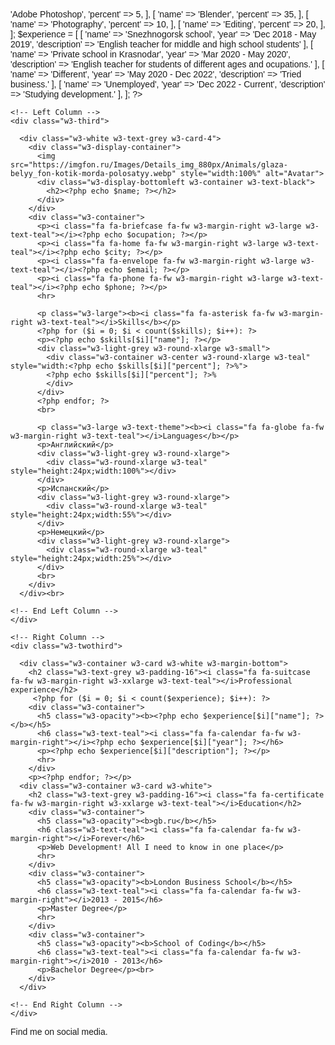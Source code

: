 <?php
$name = 'Denis Shevchenko';
$ocupation = 'English teacher';
$city = 'Blagoveshchensk, Russia';
$email = 'denis_sheff@icloud.com';
$phone = '+7-(999)-681-13-67';
$skills = [
	[
    	'name' => 'Adobe Photoshop',
        'percent' => 5,  
    ],
    [
    	'name' => 'Blender',
        'percent' => 35,  
    ],
    [
    	'name' => 'Photography',
        'percent' => 10,  
    ],
    [
    	'name' => 'Editing',
        'percent' => 20,  
    ],
                
];
$experience = [
    [
    	'name' => 'Snezhnogorsk school',
        'year' => 'Dec 2018 - May 2019',
        'description' => 'English teacher for 				middle and high school students'
    ],
    [
    	'name' => 'Private school in Krasnodar',
        'year' => 'Mar 2020 - May 2020',
        'description' => 'English teacher for 				students of different ages and 						ocupations.'  
    ],
    [
    	'name' => 'Different',
        'year' => 'May 2020 - Dec 2022',
        'description' => 'Tried business.'  
    ],
    [
    	'name' => 'Unemployed',
        'year' => 'Dec 2022 - Current',
        'description' => 'Studying development.' 
    ],
                
];
?>

<html>
  <head>
    <title>My CV</title>
    <meta charset="UTF-8">
    <meta name="viewport" content="width=device-width, initial-scale=1">
    <link rel="stylesheet" href="https://www.w3schools.com/w3css/4/w3.css">
    <link rel="preconnect" href="https://fonts.googleapis.com">
<link rel="preconnect" href="https://fonts.gstatic.com" crossorigin>
<link href="https://fonts.googleapis.com/css2?family=Jost:wght@300&display=swap" rel="stylesheet">
    <link rel="stylesheet" href="https://cdnjs.cloudflare.com/ajax/libs/font-awesome/4.7.0/css/font-awesome.min.css">
    <style>
    html,body,h1,h2,h3,h4,h5,h6 {font-family: 'Jost', sans-serif;}
    </style>
  </head>
<body class="w3-light-grey">

<!-- Page Container -->
<div class="w3-content w3-margin-top" style="max-width:1400px;">

  <!-- The Grid -->
  <div class="w3-row-padding">
  
    <!-- Left Column -->
    <div class="w3-third">
    
      <div class="w3-white w3-text-grey w3-card-4">
        <div class="w3-display-container">
          <img src="https://imgfon.ru/Images/Details_img_880px/Animals/glaza-belyy_fon-kotik-morda-polosatyy.webp" style="width:100%" alt="Avatar">
          <div class="w3-display-bottomleft w3-container w3-text-black">
            <h2><?php echo $name; ?></h2>
          </div>
        </div>
        <div class="w3-container">
          <p><i class="fa fa-briefcase fa-fw w3-margin-right w3-large w3-text-teal"></i><?php echo $ocupation; ?></p>
          <p><i class="fa fa-home fa-fw w3-margin-right w3-large w3-text-teal"></i><?php echo $city; ?></p>
          <p><i class="fa fa-envelope fa-fw w3-margin-right w3-large w3-text-teal"></i><?php echo $email; ?></p>
          <p><i class="fa fa-phone fa-fw w3-margin-right w3-large w3-text-teal"></i><?php echo $phone; ?></p>
          <hr>

          <p class="w3-large"><b><i class="fa fa-asterisk fa-fw w3-margin-right w3-text-teal"></i>Skills</b></p>
          <?php for ($i = 0; $i < count($skills); $i++): ?>
          <p><?php echo $skills[$i]["name"]; ?></p>
          <div class="w3-light-grey w3-round-xlarge w3-small">
            <div class="w3-container w3-center w3-round-xlarge w3-teal" style="width:<?php echo $skills[$i]["percent"]; ?>%">
            <?php echo $skills[$i]["percent"]; ?>%
            </div>
          </div>
          <?php endfor; ?>
          <br>

          <p class="w3-large w3-text-theme"><b><i class="fa fa-globe fa-fw w3-margin-right w3-text-teal"></i>Languages</b></p>
          <p>Английский</p>
          <div class="w3-light-grey w3-round-xlarge">
            <div class="w3-round-xlarge w3-teal" style="height:24px;width:100%"></div>
          </div>
          <p>Испанский</p>
          <div class="w3-light-grey w3-round-xlarge">
            <div class="w3-round-xlarge w3-teal" style="height:24px;width:55%"></div>
          </div>
          <p>Немецкий</p>
          <div class="w3-light-grey w3-round-xlarge">
            <div class="w3-round-xlarge w3-teal" style="height:24px;width:25%"></div>
          </div>
          <br>
        </div>
      </div><br>

    <!-- End Left Column -->
    </div>

    <!-- Right Column -->
    <div class="w3-twothird">
    
      <div class="w3-container w3-card w3-white w3-margin-bottom">
        <h2 class="w3-text-grey w3-padding-16"><i class="fa fa-suitcase fa-fw w3-margin-right w3-xxlarge w3-text-teal"></i>Professional experience</h2>
         <?php for ($i = 0; $i < count($experience); $i++): ?>
        <div class="w3-container">
          <h5 class="w3-opacity"><b><?php echo $experience[$i]["name"]; ?></b></h5>
          <h6 class="w3-text-teal"><i class="fa fa-calendar fa-fw w3-margin-right"></i><?php echo $experience[$i]["year"]; ?></h6>
          <p><?php echo $experience[$i]["description"]; ?></p>
          <hr>
        </div>
        <p><?php endfor; ?></p>
      <div class="w3-container w3-card w3-white">
        <h2 class="w3-text-grey w3-padding-16"><i class="fa fa-certificate fa-fw w3-margin-right w3-xxlarge w3-text-teal"></i>Education</h2>
        <div class="w3-container">
          <h5 class="w3-opacity"><b>gb.ru</b></h5>
          <h6 class="w3-text-teal"><i class="fa fa-calendar fa-fw w3-margin-right"></i>Forever</h6>
          <p>Web Development! All I need to know in one place</p>
          <hr>
        </div>
        <div class="w3-container">
          <h5 class="w3-opacity"><b>London Business School</b></h5>
          <h6 class="w3-text-teal"><i class="fa fa-calendar fa-fw w3-margin-right"></i>2013 - 2015</h6>
          <p>Master Degree</p>
          <hr>
        </div>
        <div class="w3-container">
          <h5 class="w3-opacity"><b>School of Coding</b></h5>
          <h6 class="w3-text-teal"><i class="fa fa-calendar fa-fw w3-margin-right"></i>2010 - 2013</h6>
          <p>Bachelor Degree</p><br>
        </div>
      </div>

    <!-- End Right Column -->
    </div>
    
  <!-- End Grid -->
  </div>
  
  <!-- End Page Container -->
</div>

<!-- Footer -->
<footer class="w3-container w3-teal w3-center w3-margin-top">
  <p>Find me on social media.</p>
  <i class="fa fa-pinterest-p w3-hover-opacity"></i>
  <i class="fa fa-twitter w3-hover-opacity"></i>
  <i class="fa fa-linkedin w3-hover-opacity"></i>
 <!-- End footer -->
 </footer>

</body>
</html>

